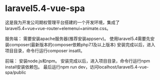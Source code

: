 # laravel5.4-vue-spa
这是我为开发公司期权管理平台搭建的一个开发环境，集成了laravel5.4+vue+vue-router+elemenui+animate.css。

服务端：
需要安装apache服务器(推荐安装appserv)。
使用laravel5.4需要先安装composer(最新版本的composer依赖php7.1及以上版本)
安装完成以后，进入项目目录，命令行运行composer insatll。

前端： 
安装node.js和npm。
安装完成以后，进入项目目录，命令行运行npm install安装依赖包。
最后运行npm run dev，访问localhost/laravel5.4-vue-spa/public
